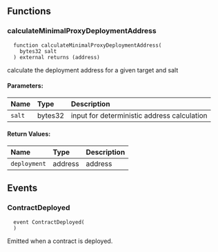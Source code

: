 


## Functions
### calculateMinimalProxyDeploymentAddress
```solidity
  function calculateMinimalProxyDeploymentAddress(
    bytes32 salt
  ) external returns (address)
```
calculate the deployment address for a given target and salt


#### Parameters:
| Name | Type | Description                                                          |
| :--- | :--- | :------------------------------------------------------------------- |
|`salt` | bytes32 | input for deterministic address calculation

#### Return Values:
| Name                           | Type          | Description                                                                  |
| :----------------------------- | :------------ | :--------------------------------------------------------------------------- |
|`deployment`| address | address
## Events
### ContractDeployed
```solidity
  event ContractDeployed(
  )
```
Emitted when a contract is deployed.



